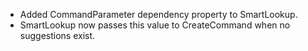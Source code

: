 - Added CommandParameter dependency property to SmartLookup.
- SmartLookup now passes this value to CreateCommand when no suggestions exist.
